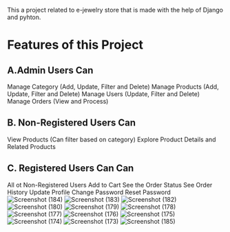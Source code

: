 This a project related to e-jewelry store that is made with the help of Django and pyhton.    
# Features of this Project
## A.Admin Users Can
Manage Category (Add, Update, Filter and Delete)
Manage Products (Add, Update, Filter and Delete)
Manage Users (Update, Filter and Delete)
Manage Orders (View and Process)
## B. Non-Registered Users Can
View Products (Can filter based on category)
Explore Product Details and Related Products
## C. Registered Users Can Can
All ot Non-Registered Users
Add to Cart
See the Order Status
See Order History
Update Profile
Change Password
Reset Password
![Screenshot (184)](https://github.com/Arjun9465005/django-jewelry-shop/assets/146981693/5a3ac7b1-c90a-40fa-b033-270fd1850372)
![Screenshot (183)](https://github.com/Arjun9465005/django-jewelry-shop/assets/146981693/88b83d78-5ada-4afa-99f2-6492e76212bb)
![Screenshot (182)](https://github.com/Arjun9465005/django-jewelry-shop/assets/146981693/28567413-2506-4354-b412-9b6bf3dd950e)
![Screenshot (180)](https://github.com/Arjun9465005/django-jewelry-shop/assets/146981693/ae1640cb-6048-4ea5-9f5a-68b59c05943b)
![Screenshot (179)](https://github.com/Arjun9465005/django-jewelry-shop/assets/146981693/b4db0151-1059-4ede-8d38-389cad16da4f)
![Screenshot (178)](https://github.com/Arjun9465005/django-jewelry-shop/assets/146981693/0aaf3dd5-ce5e-4862-9dbc-77d16cbce8fc)
![Screenshot (177)](https://github.com/Arjun9465005/django-jewelry-shop/assets/146981693/e839d019-bd48-4e28-920c-d38fbf02d33b)
![Screenshot (176)](https://github.com/Arjun9465005/django-jewelry-shop/assets/146981693/2d913960-b1e4-41bf-a265-2931ae13f0d9)
![Screenshot (175)](https://github.com/Arjun9465005/django-jewelry-shop/assets/146981693/e6390627-91c9-4ce6-80fe-58fc70ec5682)
![Screenshot (174)](https://github.com/Arjun9465005/django-jewelry-shop/assets/146981693/5f3963f5-2e9b-4591-9306-26ca1d582e43)
![Screenshot (173)](https://github.com/Arjun9465005/django-jewelry-shop/assets/146981693/736d7c2c-bd72-4b48-acb8-a8da383428b9)
![Screenshot (185)](https://github.com/Arjun9465005/django-jewelry-shop/assets/146981693/6336973f-d49a-46dc-aea6-44d8ee572e97)
